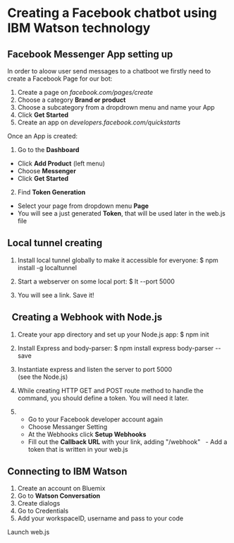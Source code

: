 # Creating a Facebook chatbot using IBM Watson technology 
 

Facebook Messenger App setting up
---------------------------------

In order to aloow user send messages to a chatboot we firstly need to create a Facebook Page for our bot:

1. Create a page on *facebook.com/pages/create*
2. Choose a category **Brand or product**
3. Choose a subcategory from a dropdrown menu and name your App
4. Click **Get Started**
5. Create an app on *developers.facebook.com/quickstarts*

Once an App is created:
1.   Go to the **Dashboard**
   - Click **Add Product** (left menu)
   - Choose **Messenger**
   - Click **Get Started**
   
  
2.   Find **Token Generation**
   - Select your page from dropdown menu **Page**
   - You will see a just generated **Token**, that will be used later in the web.js file
   
   
Local tunnel creating
---------------------

1. Install local tunnel globally to make it accessible for everyone:
$ npm install -g localtunnel

2. Start a webserver on some local port:
$ lt --port 5000

3. You will see a link. Save it!
 
   
Creating a Webhook with Node.js
-------------------------------

1. Create your app directory and set up your Node.js app:
$ npm init

2. Install Express and body-parser:
$ npm install express body-parser --save

3. Instantiate express and listen the server to port 5000\
(see the Node.js)

4. While creating HTTP GET and POST route method to handle the command, you should define a token. You will need it later.

5. - Go to your Facebook developer account again 
   - Choose Messanger Setting
   - At the Webhooks click **Setup Webhooks** 
   - Fill out the **Callback URL** with your link, adding "/webhook" 
   - Add a token that is written in your web.js 


Connecting to IBM Watson 
------------------------

1. Create an account on Bluemix 
2. Go to **Watson Conversation**
3. Create dialogs
4. Go to Credentials
5. Add your workspaceID, username and pass to your code


Launch web.js 










